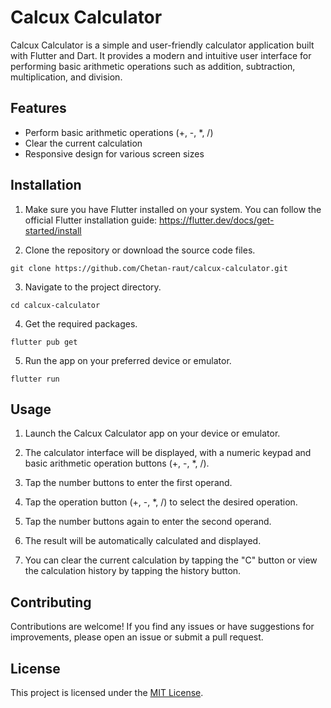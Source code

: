# Calcux Calculator

Calcux Calculator is a simple and user-friendly calculator application built with Flutter and Dart. It provides a modern and intuitive user interface for performing basic arithmetic operations such as addition, subtraction, multiplication, and division.

## Features

- Perform basic arithmetic operations (+, -, *, /)
- Clear the current calculation
- Responsive design for various screen sizes

## Installation

1. Make sure you have Flutter installed on your system. You can follow the official Flutter installation guide: https://flutter.dev/docs/get-started/install

2. Clone the repository or download the source code files.

```
git clone https://github.com/Chetan-raut/calcux-calculator.git
```

3. Navigate to the project directory.

```
cd calcux-calculator
```

4. Get the required packages.

```
flutter pub get
```

5. Run the app on your preferred device or emulator.

```
flutter run
```

## Usage

1. Launch the Calcux Calculator app on your device or emulator.

2. The calculator interface will be displayed, with a numeric keypad and basic arithmetic operation buttons (+, -, *, /).

3. Tap the number buttons to enter the first operand.

4. Tap the operation button (+, -, *, /) to select the desired operation.

5. Tap the number buttons again to enter the second operand.

6. The result will be automatically calculated and displayed.

7. You can clear the current calculation by tapping the "C" button or view the calculation history by tapping the history button.

## Contributing

Contributions are welcome! If you find any issues or have suggestions for improvements, please open an issue or submit a pull request.

## License

This project is licensed under the [MIT License](LICENSE).